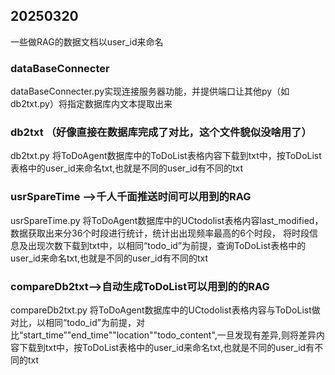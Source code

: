 <!--
 * @Description: 
 * @Author: Manda
 * @Version: 
 * @Date: 2025-03-30 17:01:58
 * @LastEditors: Manda
 * @LastEditTime: 2025-03-30 17:26:19
-->

## 20250320 
一些做RAG的数据文档以user_id来命名

### dataBaseConnecter
dataBaseConnecter.py实现连接服务器功能，并提供端口让其他py（如db2txt.py）将指定数据库内文本提取出来

### db2txt （好像直接在数据库完成了对比，这个文件貌似没啥用了）
db2txt.py 将ToDoAgent数据库中的ToDoList表格内容下载到txt中，按ToDoList表格中的user_id来命名txt,也就是不同的user_id有不同的txt

### usrSpareTime -->千人千面推送时间可以用到的RAG
usrSpareTime.py 将ToDoAgent数据库中的UCtodolist表格内容last_modified，数据获取出来分36个时段进行统计，统计出出现频率最高的6个时段， 将时段信息及出现次数下载到txt中，以相同“todo_id”为前提，查询ToDoList表格中的user_id来命名txt,也就是不同的user_id有不同的txt

### compareDb2txt-->自动生成ToDoList可以用到的的RAG
compareDb2txt.py 将ToDoAgent数据库中的UCtodolist表格内容与ToDoList做对比，以相同“todo_id”为前提，对比“start_time”"end_time""location""todo_content",一旦发现有差异,则将差异内容下载到txt中，按ToDoList表格中的user_id来命名txt,也就是不同的user_id有不同的txt

